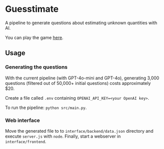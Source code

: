 # Guesstimate

A pipeline to generate questions about estimating unknown quantities with AI.

You can play the game [here](https://tarr.ch/guesstimate).

## Usage

### Generating the questions

With the current pipeline (with GPT-4o-mini and GPT-4o), generating 3,000 questions (filtered out of 50,000+ initial questions) costs approximately $20.

Create a file called `.env` containing `OPENAI_API_KEY=<your OpenAI key>`.

To run the pipeline: `python src/main.py`.

### Web interface

Move the generated file to to `interface/backend/data.json` directory and execute `server.js` with `node`. Finally, start a webserver in `interface/frontend`.
